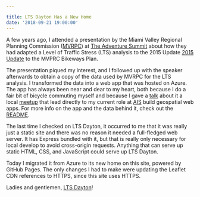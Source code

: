 ```yaml
---

title: LTS Dayton Has a New Home
date: '2018-09-21 19:00:00'
---
```


A few years ago, I attended a presentation by the Miami Valley Regional Planning Commission ([MVRPC](https://www.mvrpc.org/)) at [The Adventure Summit](http://theadventuresummit.com/) about how they had adapted a Level of Traffic Stress (LTS) analysis to the 2015 Update [2015 Update](https://mvrpc.org/bike-plan-update) to the MVPRC Bikeways Plan.

The presentation piqued my interest, and I followed up with the speaker afterwards to obtain a copy of the data used by MVRPC for the LTS analysis. I transformed the data into a web app that was hosted on Azure. The app has always been near and dear to my heart, both because I do a fair bit of bicycle commuting myself and because I gave a [talk](/assets/ppt/lts-dayton.ppt) about it a local [meetup](https://meetup.com/daytondv) that lead directly to my current role at [AIS](https://www.appliedis.com) build geospatial web apps. For more info on the app and the data behind it, check out the [README](/lts-dayton).

The last time I checked on LTS Dayton, it occurred to me that it was really just a static site and there was no reason it needed a full-fledged web server. It has Express bundled with it, but that is really only necessary for local develop to avoid cross-origin requests. Anything that can serve up static HTML, CSS, and JavaScript could serve up LTS Dayton.

Today I migrated it from Azure to its new home on this site, powered by GitHub Pages. The only changes I had to make were updating the Leaflet CDN references to HTTPS, since this site uses HTTPS.

Ladies and gentlemen, [LTS Dayton](/lts-dayton/app/index.html)!
